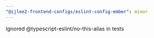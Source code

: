 ```yaml
---
"@ijlee2-frontend-configs/eslint-config-ember": minor
---
```


Ignored @typescript-eslint/no-this-alias in tests
